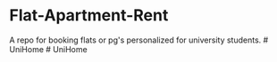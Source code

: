 # Flat-Apartment-Rent
A repo for booking flats or pg's personalized for university students.
#   U n i H o m e  
 #   U n i H o m e  
 